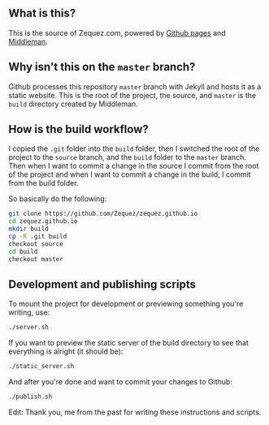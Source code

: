 ## What is this?

This is the source of Zequez.com, powered by [Github pages](https://pages.github.com/)
and [Middleman](https://middlemanapp.com/).

## Why isn't this on the `master` branch?

Github processes this repository `master` branch with
Jekyll and hosts it as a static website. This is the root of the project, the source, and `master`
is the `build` directory created by Middleman.

## How is the build workflow?

I copied the `.git` folder into the `build` folder, then I switched the root
of the project to the `source` branch, and the `build` folder to the `master` branch.
Then when I want to commit a change in the source I commit from the root of the project
and when I want to commit a change in the build, I commit from the build folder.

So basically do the following:

```bash
git clone https://github.com/Zequez/zequez.github.io
cd zequez.github.io
mkdir build
cp -R .git build
checkout source
cd build
checkout master
```

## Development and publishing scripts

To mount the project for development or previewing something you're writing,
use:

```bash
./server.sh
```

If you want to preview the static server of the build directory to see that everything
is alright (it should be):

```bash
./static_server.sh
```

And after you're done and want to commit your changes to Github:

```bash
./publish.sh
```

Edit: Thank you, me from the past for writing these instructions and scripts.
